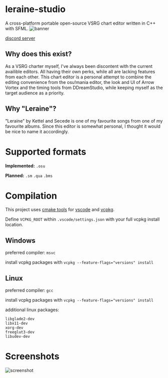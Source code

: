 # leraine-studio
A cross-platform portable open-source VSRG chart editor written in C++ with SFML.
![banner](https://i.imgur.com/fM2neAg.png "banner")

[discord server](https://discord.gg/BbhpkhF4XK)

## Why does this exist?
As a VSRG charter myself, I've always been discontent with the current availible editors. All having their own perks, while all are lacking features from each other. This chart editor is a personal attempt to combine the editing convenience from the osu!mania editor, the look and UI of Arrow Vortex and the timing tools from DDreamStudio, while keeping myself as the target audience as a priority. 
## Why "Leraine"?
"Leraine" by Kettel and Secede is one of my favourite songs from one of my favourite albums. Since this editor is somewhat personal, I thought it would be nice to name it accordingly.
# Supported formats
**Implemented:**
`.osu`

**Planned:**
`.sm`
`.qua`
`.bms`
# Compilation
This project uses [cmake tools](https://marketplace.visualstudio.com/items?itemName=ms-vscode.cmake-tools) for [vscode](https://code.visualstudio.com/) and [vcpkg](https://github.com/microsoft/vcpkg).

Define `VCPKG_ROOT` within `.vscode/settings.json` with your full vcpkg install location.

## **Windows**

preferred compiler: `msvc` 

install vcpkg packages with `vcpkg --feature-flags="versions" install`
## **Linux**

preferred compiler: `gcc`

install vcpkg packages with `vcpkg --feature-flags="versions" install`

additional linux packages:
```
libglade2-dev
libx11-dev
xorg-dev
freeglut3-dev
libudev-dev
```

# Screenshots

![screenshot](https://i.imgur.com/WmF2Gny.png "screenshot")
